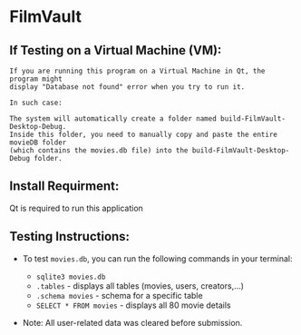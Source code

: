 # FilmVault

## If Testing on a Virtual Machine (VM):
    If you are running this program on a Virtual Machine in Qt, the program might 
    display "Database not found" error when you try to run it.

    In such case:

    The system will automatically create a folder named build-FilmVault-Desktop-Debug. 
    Inside this folder, you need to manually copy and paste the entire movieDB folder 
    (which contains the movies.db file) into the build-FilmVault-Desktop-Debug folder.

## Install Requirment:

   Qt is required to run this application
     
## Testing Instructions: 

   - To test `movies.db`, you can run the following commands in your terminal:
        - `sqlite3 movies.db`
        - `.tables` - displays all tables (movies, users, creators,...)
        - `.schema movies` - schema for a specific table
        - `SELECT * FROM movies` - displays all 80 movie details 
    
   - Note: All user-related data was cleared before submission.
